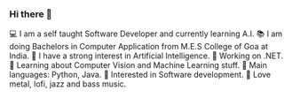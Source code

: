 ### Hi there 👋

💻 I am a self taught Software Developer and currently learning A.I.
📚 I am doing Bachelors in Computer Application from M.E.S College of Goa at India.
📝 I have a strong interest in Artificial Intelligence.
🔭 Working on .NET.
🌱 Learning about Computer Vision and Machine Learning stuff.
🌟 Main languages: Python, Java.
🚩 Interested in Software development.
🎵 Love metal, lofi, jazz and bass music.
